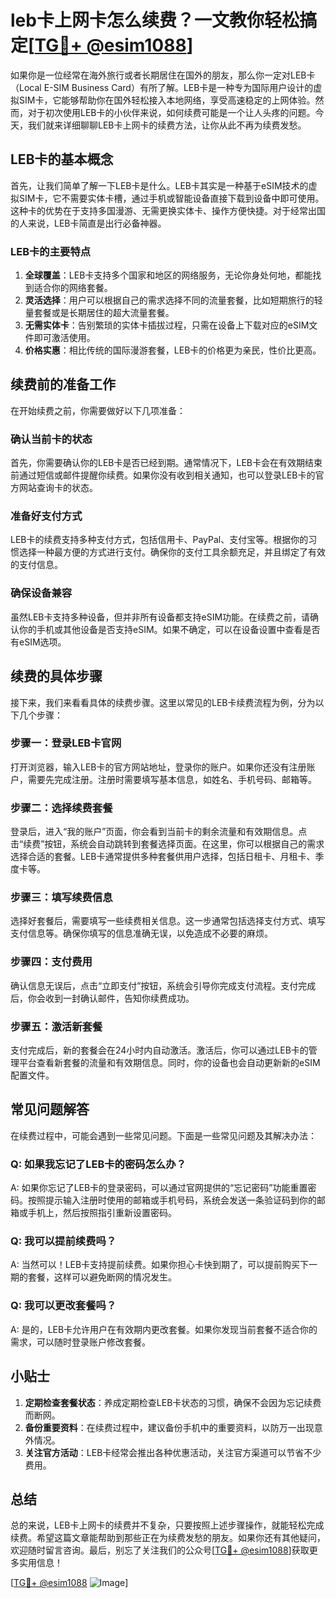 # leb卡上网卡怎么续费？一文教你轻松搞定[[TG💪+ @esim1088](https://t.me/s/esim1088)]

如果你是一位经常在海外旅行或者长期居住在国外的朋友，那么你一定对LEB卡（Local E-SIM Business Card）有所了解。LEB卡是一种专为国际用户设计的虚拟SIM卡，它能够帮助你在国外轻松接入本地网络，享受高速稳定的上网体验。然而，对于初次使用LEB卡的小伙伴来说，如何续费可能是一个让人头疼的问题。今天，我们就来详细聊聊LEB卡上网卡的续费方法，让你从此不再为续费发愁。

## LEB卡的基本概念

首先，让我们简单了解一下LEB卡是什么。LEB卡其实是一种基于eSIM技术的虚拟SIM卡，它不需要实体卡槽，通过手机或智能设备直接下载到设备中即可使用。这种卡的优势在于支持多国漫游、无需更换实体卡、操作方便快捷。对于经常出国的人来说，LEB卡简直是出行必备神器。

### LEB卡的主要特点

1. **全球覆盖**：LEB卡支持多个国家和地区的网络服务，无论你身处何地，都能找到适合你的网络套餐。
2. **灵活选择**：用户可以根据自己的需求选择不同的流量套餐，比如短期旅行的轻量套餐或是长期居住的超大流量套餐。
3. **无需实体卡**：告别繁琐的实体卡插拔过程，只需在设备上下载对应的eSIM文件即可激活使用。
4. **价格实惠**：相比传统的国际漫游套餐，LEB卡的价格更为亲民，性价比更高。

## 续费前的准备工作

在开始续费之前，你需要做好以下几项准备：

### 确认当前卡的状态

首先，你需要确认你的LEB卡是否已经到期。通常情况下，LEB卡会在有效期结束前通过短信或邮件提醒你续费。如果你没有收到相关通知，也可以登录LEB卡的官方网站查询卡的状态。

### 准备好支付方式

LEB卡的续费支持多种支付方式，包括信用卡、PayPal、支付宝等。根据你的习惯选择一种最方便的方式进行支付。确保你的支付工具余额充足，并且绑定了有效的支付信息。

### 确保设备兼容

虽然LEB卡支持多种设备，但并非所有设备都支持eSIM功能。在续费之前，请确认你的手机或其他设备是否支持eSIM。如果不确定，可以在设备设置中查看是否有eSIM选项。

## 续费的具体步骤

接下来，我们来看看具体的续费步骤。这里以常见的LEB卡续费流程为例，分为以下几个步骤：

### 步骤一：登录LEB卡官网

打开浏览器，输入LEB卡的官方网站地址，登录你的账户。如果你还没有注册账户，需要先完成注册。注册时需要填写基本信息，如姓名、手机号码、邮箱等。

### 步骤二：选择续费套餐

登录后，进入“我的账户”页面，你会看到当前卡的剩余流量和有效期信息。点击“续费”按钮，系统会自动跳转到套餐选择页面。在这里，你可以根据自己的需求选择合适的套餐。LEB卡通常提供多种套餐供用户选择，包括日租卡、月租卡、季度卡等。

### 步骤三：填写续费信息

选择好套餐后，需要填写一些续费相关信息。这一步通常包括选择支付方式、填写支付信息等。确保你填写的信息准确无误，以免造成不必要的麻烦。

### 步骤四：支付费用

确认信息无误后，点击“立即支付”按钮，系统会引导你完成支付流程。支付完成后，你会收到一封确认邮件，告知你续费成功。

### 步骤五：激活新套餐

支付完成后，新的套餐会在24小时内自动激活。激活后，你可以通过LEB卡的管理平台查看新套餐的流量和有效期信息。同时，你的设备也会自动更新新的eSIM配置文件。

## 常见问题解答

在续费过程中，可能会遇到一些常见问题。下面是一些常见问题及其解决办法：

### Q: 如果我忘记了LEB卡的密码怎么办？

A: 如果你忘记了LEB卡的登录密码，可以通过官网提供的“忘记密码”功能重置密码。按照提示输入注册时使用的邮箱或手机号码，系统会发送一条验证码到你的邮箱或手机上，然后按照指引重新设置密码。

### Q: 我可以提前续费吗？

A: 当然可以！LEB卡支持提前续费。如果你担心卡快到期了，可以提前购买下一期的套餐，这样可以避免断网的情况发生。

### Q: 我可以更改套餐吗？

A: 是的，LEB卡允许用户在有效期内更改套餐。如果你发现当前套餐不适合你的需求，可以随时登录账户修改套餐。

## 小贴士

1. **定期检查套餐状态**：养成定期检查LEB卡状态的习惯，确保不会因为忘记续费而断网。
2. **备份重要资料**：在续费过程中，建议备份手机中的重要资料，以防万一出现意外情况。
3. **关注官方活动**：LEB卡经常会推出各种优惠活动，关注官方渠道可以节省不少费用。

## 总结

总的来说，LEB卡上网卡的续费并不复杂，只要按照上述步骤操作，就能轻松完成续费。希望这篇文章能帮助到那些正在为续费发愁的朋友。如果你还有其他疑问，欢迎随时留言咨询。最后，别忘了关注我们的公众号[[TG💪+ @esim1088](https://t.me/s/esim1088)]获取更多实用信息！

[[TG💪+ @esim1088](https://t.me/s/esim1088) ![Image](https://i.postimg.cc/4NQfJmqS/Snipaste-2025-05-13-00-14-12.png)]